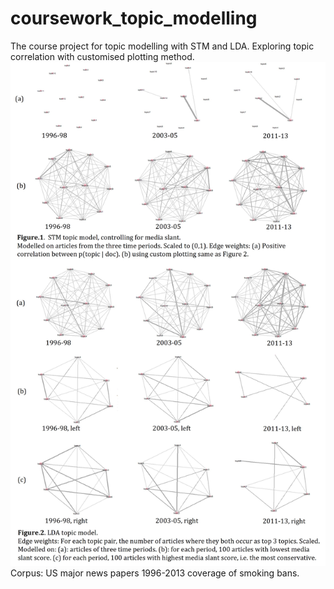 # coursework_topic_modelling
The course project for topic modelling with STM and LDA. 
Exploring topic correlation with customised plotting method.
![](https://github.com/Mirah-JZ/coursework_topic_modelling/blob/main/results1.jpg?raw=true)
Corpus: US major news papers 1996-2013 coverage of smoking bans.
